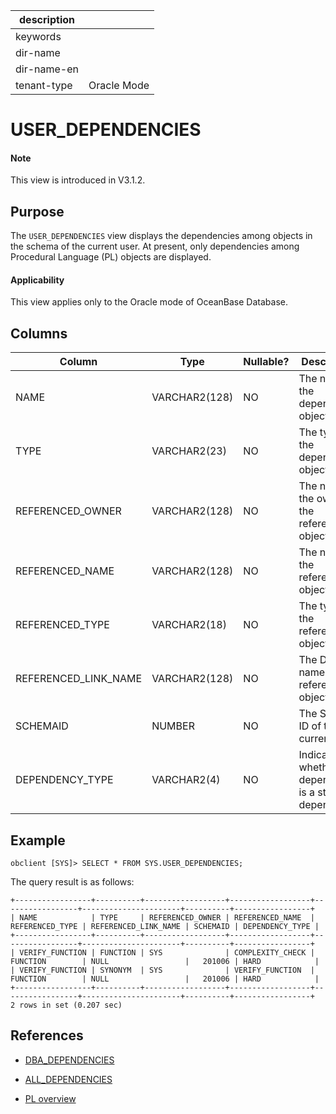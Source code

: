 |description||
|---|---|
|keywords||
|dir-name||
|dir-name-en||
|tenant-type|Oracle Mode|

# USER_DEPENDENCIES

<main id="notice" type='explain'>
  <h4>Note</h4>
  <p>This view is introduced in V3.1.2.</p>
</main>

## Purpose

The `USER_DEPENDENCIES` view displays the dependencies among objects in the schema of the current user. At present, only dependencies among Procedural Language (PL) objects are displayed.

  <main id="notice" >
    <h4>Applicability</h4>
    <p>This view applies only to the Oracle mode of OceanBase Database. </p>
  </main>

## Columns

| **Column** | **Type** | **Nullable?** | **Description** |
|----------------------|---------------|----------------|-------------------|
| NAME | VARCHAR2(128) | NO | The name of the dependent object. |
| TYPE | VARCHAR2(23) | NO | The type of the dependent object. |
| REFERENCED_OWNER | VARCHAR2(128) | NO | The name of the owner of the referenced object. |
| REFERENCED_NAME | VARCHAR2(128) | NO | The name of the referenced object. |
| REFERENCED_TYPE | VARCHAR2(18) | NO | The type of the referenced object. |
| REFERENCED_LINK_NAME | VARCHAR2(128) | NO | The DBLink name of the referenced object. |
| SCHEMAID | NUMBER | NO | The Schema ID of the current user. |
| DEPENDENCY_TYPE | VARCHAR2(4) | NO | Indicates whether the dependency is a strong dependency. |

## Example

```shell
obclient [SYS]> SELECT * FROM SYS.USER_DEPENDENCIES;
```

The query result is as follows:

```shell
+-----------------+----------+------------------+------------------+-----------------+----------------------+----------+-----------------+
| NAME            | TYPE     | REFERENCED_OWNER | REFERENCED_NAME  | REFERENCED_TYPE | REFERENCED_LINK_NAME | SCHEMAID | DEPENDENCY_TYPE |
+-----------------+----------+------------------+------------------+-----------------+----------------------+----------+-----------------+
| VERIFY_FUNCTION | FUNCTION | SYS              | COMPLEXITY_CHECK | FUNCTION        | NULL                 |   201006 | HARD            |
| VERIFY_FUNCTION | SYNONYM  | SYS              | VERIFY_FUNCTION  | FUNCTION        | NULL                 |   201006 | HARD            |
+-----------------+----------+------------------+------------------+-----------------+----------------------+----------+-----------------+
2 rows in set (0.207 sec)
```

## References

* [DBA_DEPENDENCIES](12100.dba_dependencies-of-oracle-mode.md)

* [ALL_DEPENDENCIES](4500.all_dependencies-of-oracle-mode.md)

* [PL overview](../../../../700.reference/500.sql-reference/300.pl-reference/100.what-is-pl/100.pl-introduction.md)
